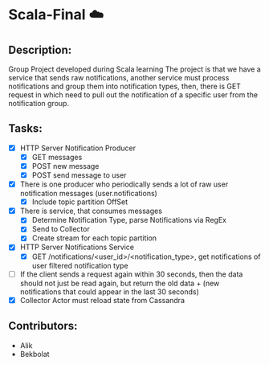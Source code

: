 # Scala-Final :cloud:
## Description:
Group Project developed during Scala learning
The project is that we have a service that sends raw notifications, another service must process notifications and group them into notification types, then, there is GET request in which need to pull out the notification of a specific user from the notification group.

## Tasks:
- [x] HTTP Server Notification Producer
  - [x] GET messages
  - [x] POST new message
  - [x] POST send message to user
- [x] There is one producer who periodically sends a lot of raw user notification messages (user.notifications)
  - [x] Include topic partition OffSet
- [x] There is service, that consumes messages
  - [x] Determine Notification Type, parse Notifications via RegEx
  - [x] Send to Collector
  - [x] Create stream for each topic partition
- [x] HTTP Server Notifications Service
  - [x] GET /notifications/<user_id>/<notification_type>, get notifications of user filtered notification type
- [ ] If the client sends a request again within 30 seconds, then the data should not just be read again, but return the old data + (new notifications that could appear in the last 30 seconds)
- [x] Collector Actor must reload state from Cassandra

## Contributors:
* Alik
* Bekbolat
